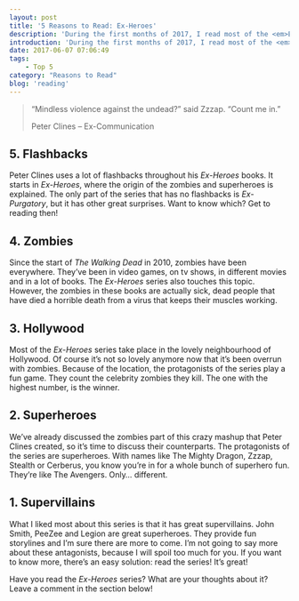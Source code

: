 ```yaml
---
layout: post
title: '5 Reasons to Read: Ex-Heroes'
description: 'During the first months of 2017, I read most of the <em>Ex-Heroes</em> series. I really, _really_ enjoyed it. I&#8217;ve been thinking about writing a blog post about the series for a while, but didn&#8217;t really know what to say. Today I figured I&#8217;d give it a go and explain to you why <b>you</b> should read the <em>Ex-Heroes</em> series. Here are five reasons why I enjoyed Peter Clines&#8217; zombies vs superheroes mashup.'
introduction: 'During the first months of 2017, I read most of the <em>Ex-Heroes</em> series. I really, _really_ enjoyed it. I&#8217;ve been thinking about writing a blog post about the series for a while, but didn&#8217;t really know what to say. Today I figured I&#8217;d give it a go and explain to you why <b>you</b> should read the <em>Ex-Heroes</em> series. Here are five reasons why I enjoyed Peter Clines&#8217; zombies vs superheroes mashup.'
date: 2017-06-07 07:06:49
tags:
    - Top 5
category: "Reasons to Read"
blog: 'reading'
---
```

> 
>   &#8220;Mindless violence against the undead?&#8221; said Zzzap. &#8220;Count me in.&#8221;
> 
>   Peter Clines &#8211; Ex-Communication

## 5. Flashbacks

Peter Clines uses a lot of flashbacks throughout his <em>Ex-Heroes</em> books. It starts in <em>Ex-Heroes</em>, where the origin of the zombies and superheroes is explained. The only part of the series that has no flashbacks is <em>Ex-Purgatory</em>, but it has other great surprises. Want to know which? Get to reading then!

## 4. Zombies

Since the start of <em>The Walking Dead</em> in 2010, zombies have been everywhere. They&#8217;ve been in video games, on tv shows, in different movies and in a lot of books. The <em>Ex-Heroes</em> series also touches this topic. However, the zombies in these books are actually sick, dead people that have died a horrible death from a virus that keeps their muscles working.

## 3. Hollywood

Most of the <em>Ex-Heroes</em> series take place in the lovely neighbourhood of Hollywood. Of course it&#8217;s not so lovely anymore now that it&#8217;s been overrun with zombies. Because of the location, the protagonists of the series play a fun game. They count the celebrity zombies they kill. The one with the highest number, is the winner.

## 2. Superheroes

We&#8217;ve already discussed the zombies part of this crazy mashup that Peter Clines created, so it&#8217;s time to discuss their counterparts. The protagonists of the series are superheroes. With names like The Mighty Dragon, Zzzap, Stealth or Cerberus, you know you&#8217;re in for a whole bunch of superhero fun. They&#8217;re like The Avengers. Only&#8230; different.

## 1. Supervillains

What I liked most about this series is that it has great supervillains. John Smith, PeeZee and Legion are great superheroes. They provide fun storylines and I&#8217;m sure there are more to come. I&#8217;m not going to say more about these antagonists, because I will spoil too much for you. If you want to know more, there&#8217;s an easy solution: read the series! It&#8217;s great!

Have you read the <em>Ex-Heroes</em> series? What are your thoughts about it? Leave a comment in the section below!